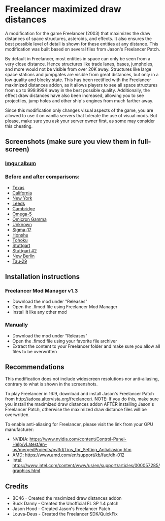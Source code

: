 # Freelancer maximized draw distances
A modification for the game Freelancer (2003) that maximizes the draw distances of space structures, asteroids, and effects. It also ensures the best possible level of detail is shown for these entities at any distance. This modification was built based on several files from Jason's Freelancer Patch.

By default in Freelancer, most entities in space can only be seen from a very close distance. Hence structures like trade lanes, bases, jumpholes, and more would not be visible from over 20K away. Structures like large space stations and jumpgates are visible from great distances, but only in a low quality and blocky state. This has been rectified with the Freelancer maximized distances addon, as it allows players to see all space structures from up to 999.999K away in the best possible quality. Additionally, the effect draw distances have also been increased, allowing you to see projectiles, jump holes and other ship's engines from much farther away.

Since this modification only changes visual aspects of the game, you are allowed to use it on vanilla servers that tolerate the use of visual mods. But please, make sure you ask your server owner first, as some may consider this cheating.


## Screenshots (make sure you view them in full-screen)
### [Imgur album](https://imgur.com/a/QBIFulQ)

### Before and after comparisons:
* [Texas](https://imgsli.com/NTk2MTI)
* [California](https://imgsli.com/NTk1OTM)
* [New York](https://imgsli.com/NTk1OTc)
* [Leeds](https://imgsli.com/NTk1OTg)
* [Cambridge](https://imgsli.com/NTk1OTk)
* [Omega-5](https://imgsli.com/NTk2MDA)
* [Omicron Gamma](https://imgsli.com/NTk2MDI)
* [Unknown](https://imgsli.com/NTk2ODQ)
* [Sigma-17](https://imgsli.com/NTk2MDQ)
* [Honshu](https://imgsli.com/NTk2MDU)
* [Tohoku](https://imgsli.com/NTk2MDY)
* [Stuttgart](https://imgsli.com/NTk2MDc)
* [Stuttgart #2](https://imgsli.com/NTk2ODY)
* [New Berlin](https://imgsli.com/NTk2ODU)
* [Tau-29](https://imgsli.com/NTk2MTA)


## Installation instructions
### Freelancer Mod Manager v1.3
* Download the mod under "Releases"
* Open the .flmod file using Freelancer Mod Manager
* Install it like any other mod

### Manually
* Download the mod under "Releases"
* Open the .flmod file using your favorite file archiver
* Extract the content to your Freelancer folder and make sure you allow all files to be overwritten


## Recommendations 
This modification does not include widescreen resolutions nor anti-aliasing, contrary to what is shown in the screenshots.

To play Freelancer in 16:9, download and install Jason's Freelancer Patch from http://adoxa.altervista.org/freelancer/. NOTE: If you do this, make sure you install the maximized draw distances addon AFTER installing Jason's Freelancer Patch, otherwise the maximized draw distance files will be overwritten.

To enable anti-aliasing for Freelancer, please visit the link from your GPU manufacturer:
* NVIDIA: https://www.nvidia.com/content/Control-Panel-Help/vLatest/en-us/mergedProjects/nv3d/Tips_for_Setting_Antialiasing.htm
* AMD: https://www.amd.com/en/support/kb/faq/dh-012
* Intel: https://www.intel.com/content/www/us/en/support/articles/000057285/graphics.html


## Credits
* BC46 - Created the maximized draw distances addon
* Buck Danny - Created the Unofficial FL SP 1.4 patch
* Jason Hood - Created Jason's Freelancer Patch
* Louva-Deus - Created the Freelancer SDK/QuickFix
